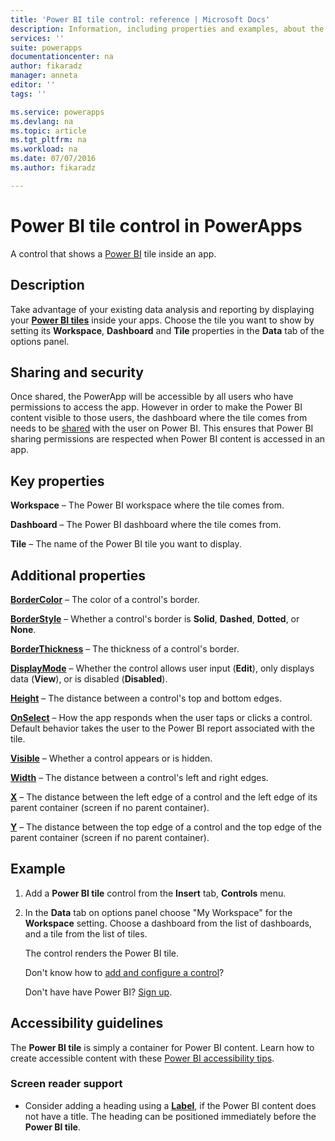 ```yaml
---
title: 'Power BI tile control: reference | Microsoft Docs'
description: Information, including properties and examples, about the Power BI tile control
services: ''
suite: powerapps
documentationcenter: na
author: fikaradz
manager: anneta
editor: ''
tags: ''

ms.service: powerapps
ms.devlang: na
ms.topic: article
ms.tgt_pltfrm: na
ms.workload: na
ms.date: 07/07/2016
ms.author: fikaradz

---
```

# Power BI tile control in PowerApps
A control that shows a [Power BI](https://powerbi.microsoft.com) tile inside an app.

## Description
Take advantage of your existing data analysis and reporting by displaying your **[Power BI tiles](https://docs.microsoft.com/power-bi/service-dashboard-tiles)** inside your apps.  Choose the tile you want to show by setting its **Workspace**, **Dashboard** and **Tile** properties in the **Data** tab of the options panel.

## Sharing and security
Once shared, the PowerApp will be accessible by all users who have permissions to access the app.  However in order to make the Power BI content visible to those users, the dashboard where the tile comes from needs to be
[shared](https://docs.microsoft.com/power-bi/service-how-to-collaborate-distribute-dashboards-reports) with the user on Power BI.  This ensures that Power BI sharing permissions are respected when Power BI content is accessed in an app.

## Key properties
**Workspace** – The Power BI workspace where the tile comes from.

**Dashboard** – The Power BI dashboard where the tile comes from.

**Tile** – The name of the Power BI tile you want to display.

## Additional properties
**[BorderColor](properties-color-border.md)** – The color of a control's border.

**[BorderStyle](properties-color-border.md)** – Whether a control's border is **Solid**, **Dashed**, **Dotted**, or **None**.

**[BorderThickness](properties-color-border.md)** – The thickness of a control's border.

**[DisplayMode](properties-core.md)** – Whether the control allows user input (**Edit**), only displays data (**View**), or is disabled (**Disabled**).

**[Height](properties-size-location.md)** – The distance between a control's top and bottom edges.

**[OnSelect](properties-core.md)** – How the app responds when the user taps or clicks a control. Default behavior takes the user to the Power BI report associated with the tile.

**[Visible](properties-core.md)** – Whether a control appears or is hidden.

**[Width](properties-size-location.md)** – The distance between a control's left and right edges.

**[X](properties-size-location.md)** – The distance between the left edge of a control and the left edge of its parent container (screen if no parent container).

**[Y](properties-size-location.md)** – The distance between the top edge of a control and the top edge of the parent container (screen if no parent container).

## Example
1. Add a **Power BI tile** control from the **Insert** tab, **Controls** menu.  
2. In the **Data** tab on options panel choose "My Workspace" for the **Workspace** setting.  Choose a dashboard from the list of dashboards, and a tile from the list of tiles.
   
    The control renders the Power BI tile.
   
    Don't know how to [add and configure a control](../add-configure-controls.md)?
   
   Don't have have Power BI? [Sign up](https://docs.microsoft.com/power-bi/service-self-service-signup-for-power-bi).


## Accessibility guidelines
The **Power BI tile** is simply a container for Power BI content. Learn how to create accessible content with these [Power BI accessibility tips](https://docs.microsoft.com/power-bi/desktop-accessibility).

### Screen reader support
* Consider adding a heading using a **[Label](control-text-box.md)**, if the Power BI content does not have a title. The heading can be positioned immediately before the **Power BI tile**.
